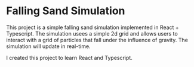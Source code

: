 # Falling Sand Simulation
This project is a simple falling sand simulation implemented in React + Typescript. The simulation usees a simple 2d grid and allows users to interact with a grid of particles that fall under the influence of gravity. The simulation will update in real-time.

I created this project to learn React and Typescript.